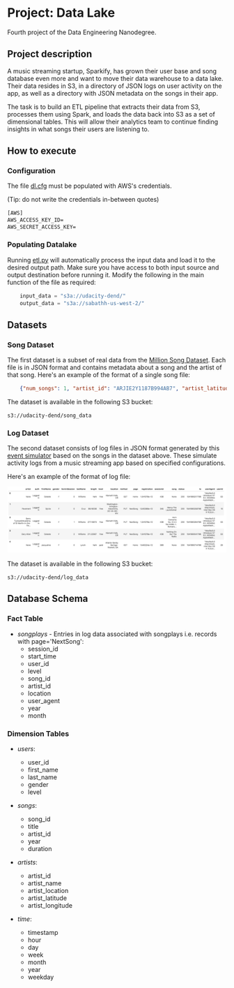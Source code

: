 # Project: Data Lake

Fourth project of the Data Engineering Nanodegree.

## Project description

A music streaming startup, Sparkify, has grown their user base and song database even more and want to move their data warehouse to a data lake. Their data resides in S3, in a directory of JSON logs on user activity on the app, as well as a directory with JSON metadata on the songs in their app.

The task is to build an ETL pipeline that extracts their data from S3, processes them using Spark, and loads the data back into S3 as a set of dimensional tables. This will allow their analytics team to continue finding insights in what songs their users are listening to.

## How to execute

### Configuration

The file [dl.cfg](https://github.com/Sabathh/data_engineering/blob/master/project_4/dl.cfg) must be populated with AWS's credentials. 

(Tip: do not write the credentials in-between quotes)

```text
[AWS]
AWS_ACCESS_KEY_ID=
AWS_SECRET_ACCESS_KEY=
```

### Populating Datalake

Running [etl.py](https://github.com/Sabathh/data_engineering/blob/master/project_4/etl.py) will automatically process the  input data and load it to the desired output path. Make sure you have access to both input source and output destination before running it. Modify the following in the main function of the file as required:

```python
    input_data = "s3a://udacity-dend/"
    output_data = "s3a://sabathh-us-west-2/"
```

## Datasets

### Song Dataset

The first dataset is a subset of real data from the [Million Song Dataset](http://millionsongdataset.com/). Each file is in JSON format and contains metadata about a song and the artist of that song. Here's an example of the format of a single song file:

```json
    {"num_songs": 1, "artist_id": "ARJIE2Y1187B994AB7", "artist_latitude": null, "artist_longitude": null, "artist_location": "", "artist_name": "Line Renaud", "song_id": "SOUPIRU12A6D4FA1E1", "title": "Der Kleine Dompfaff", "duration": 152.92036, "year": 0}
```

The dataset is available in the following S3 bucket:

```text
s3://udacity-dend/song_data
```

### Log Dataset

The second dataset consists of log files in JSON format generated by this [event simulator](https://github.com/Interana/eventsim) based on the songs in the dataset above. These simulate activity logs from a music streaming app based on specified configurations.

Here's an example of the format of log file:

![Example of Log Dataset](https://github.com/Sabathh/data_engineering/blob/master/project_1/images/log-data.png?raw=true "Example of Log Dataset")

The dataset is available in the following S3 bucket:

```text
s3://udacity-dend/log_data
```

## Database Schema

### Fact Table

- _songplays_ - Entries in log data associated with songplays i.e. records with page='NextSong':
  - session_id
  - start_time
  - user_id
  - level
  - song_id
  - artist_id
  - location
  - user_agent
  - year
  - month

### Dimension Tables

- _users_:
  - user_id
  - first_name
  - last_name
  - gender
  - level

- _songs_:
  - song_id
  - title
  - artist_id
  - year
  - duration

- _artists_:
  - artist_id
  - artist_name
  - artist_location
  - artist_latitude
  - artist_longitude

- _time_:
  - timestamp
  - hour
  - day
  - week
  - month
  - year
  - weekday
